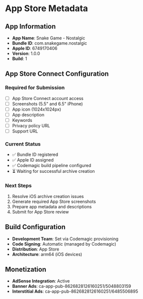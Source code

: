 # App Store Metadata

## App Information
- **App Name**: Snake Game - Nostalgic
- **Bundle ID**: com.snakegame.nostalgic
- **Apple ID**: 6749170406
- **Version**: 1.0.0
- **Build**: 1

## App Store Connect Configuration

### Required for Submission
- [ ] App Store Connect account access
- [ ] Screenshots (5.5" and 6.5" iPhone)
- [ ] App icon (1024x1024px)
- [ ] App description
- [ ] Keywords
- [ ] Privacy policy URL
- [ ] Support URL

### Current Status
- ✅ Bundle ID registered
- ✅ Apple ID assigned
- ✅ Codemagic build pipeline configured
- ⏳ Waiting for successful archive creation

### Next Steps
1. Resolve iOS archive creation issues
2. Generate required App Store screenshots
3. Prepare app metadata and descriptions
4. Submit for App Store review

## Build Configuration
- **Development Team**: Set via Codemagic provisioning
- **Code Signing**: Automatic (managed by Codemagic)
- **Distribution**: App Store
- **Architecture**: arm64 (iOS devices)

## Monetization
- **AdSense Integration**: Active
- **Banner Ads**: ca-app-pub-8626828126160251/5048803159
- **Interstitial Ads**: ca-app-pub-8626828126160251/6485506895